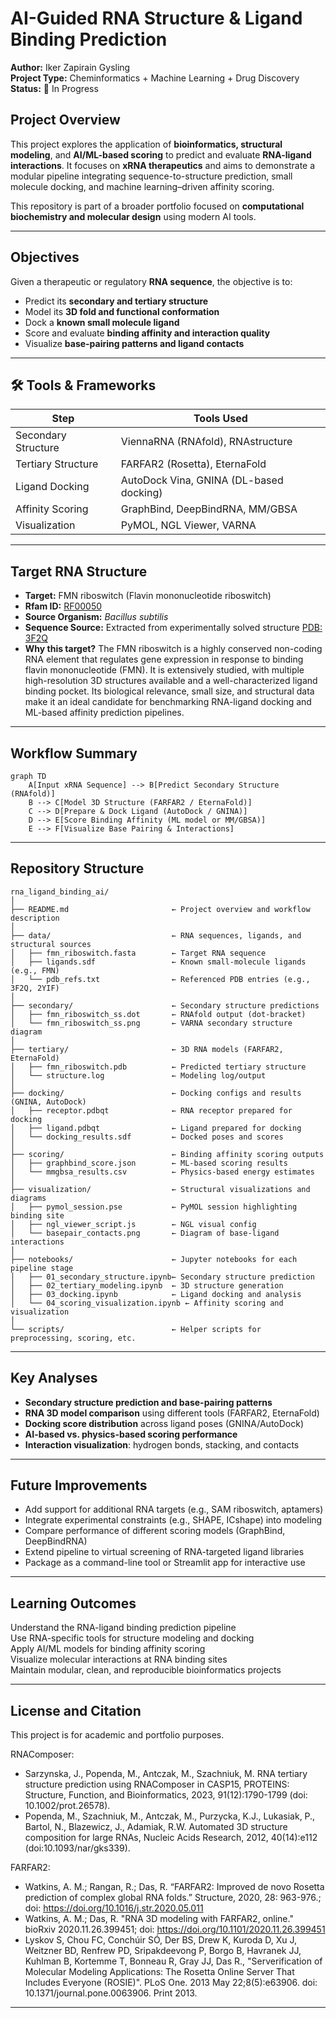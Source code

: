 # AI-Guided RNA Structure & Ligand Binding Prediction

**Author:** Iker Zapirain Gysling  
**Project Type:** Cheminformatics + Machine Learning + Drug Discovery
**Status:** 🚧 In Progress  

## Project Overview

This project explores the application of **bioinformatics, structural modeling**, and **AI/ML-based scoring** to predict and evaluate **RNA-ligand interactions**. It focuses on **xRNA therapeutics** and aims to demonstrate a modular pipeline integrating sequence-to-structure prediction, small molecule docking, and machine learning–driven affinity scoring.

This repository is part of a broader portfolio focused on **computational biochemistry and molecular design** using modern AI tools.

---

## Objectives

Given a therapeutic or regulatory **RNA sequence**, the objective is to:

- Predict its **secondary and tertiary structure**
- Model its **3D fold and functional conformation**
- Dock a **known small molecule ligand**
- Score and evaluate **binding affinity and interaction quality**
- Visualize **base-pairing patterns and ligand contacts**

---

## 🛠️ Tools & Frameworks

| Step                       | Tools Used                                           |
|----------------------------|------------------------------------------------------|
| Secondary Structure        | ViennaRNA (RNAfold), RNAstructure                   |
| Tertiary Structure         | FARFAR2 (Rosetta), EternaFold                        |
| Ligand Docking             | AutoDock Vina, GNINA (DL-based docking)              |
| Affinity Scoring           | GraphBind, DeepBindRNA, MM/GBSA                     |
| Visualization              | PyMOL, NGL Viewer, VARNA                            |

---

## Target RNA Structure

- **Target:** FMN riboswitch (Flavin mononucleotide riboswitch)  
- **Rfam ID:** [RF00050](https://rfam.org/family/RF00050)  
- **Source Organism:** *Bacillus subtilis*  
- **Sequence Source:** Extracted from experimentally solved structure [PDB: 3F2Q](https://www.rcsb.org/structure/3F2Q)  
- **Why this target?** The FMN riboswitch is a highly conserved non-coding RNA element that regulates gene expression in response to binding flavin mononucleotide (FMN). It is extensively studied, with multiple high-resolution 3D structures available and a well-characterized ligand binding pocket. Its biological relevance, small size, and structural data make it an ideal candidate for benchmarking RNA-ligand docking and ML-based affinity prediction pipelines.

---

## Workflow Summary

```mermaid
graph TD
    A[Input xRNA Sequence] --> B[Predict Secondary Structure (RNAfold)]
    B --> C[Model 3D Structure (FARFAR2 / EternaFold)]
    C --> D[Prepare & Dock Ligand (AutoDock / GNINA)]
    D --> E[Score Binding Affinity (ML model or MM/GBSA)]
    E --> F[Visualize Base Pairing & Interactions]
```

---

## Repository Structure

```text
rna_ligand_binding_ai/
│
├── README.md                       ← Project overview and workflow description
│
├── data/                           ← RNA sequences, ligands, and structural sources
│   ├── fmn_riboswitch.fasta        ← Target RNA sequence
│   ├── ligands.sdf                 ← Known small-molecule ligands (e.g., FMN)
│   └── pdb_refs.txt                ← Referenced PDB entries (e.g., 3F2Q, 2YIF)
│
├── secondary/                      ← Secondary structure predictions
│   ├── fmn_riboswitch_ss.dot       ← RNAfold output (dot-bracket)
│   └── fmn_riboswitch_ss.png       ← VARNA secondary structure diagram
│
├── tertiary/                       ← 3D RNA models (FARFAR2, EternaFold)
│   ├── fmn_riboswitch.pdb          ← Predicted tertiary structure
│   └── structure.log               ← Modeling log/output
│
├── docking/                        ← Docking configs and results (GNINA, AutoDock)
│   ├── receptor.pdbqt              ← RNA receptor prepared for docking
│   ├── ligand.pdbqt                ← Ligand prepared for docking
│   └── docking_results.sdf         ← Docked poses and scores
│
├── scoring/                        ← Binding affinity scoring outputs
│   ├── graphbind_score.json        ← ML-based scoring results
│   └── mmgbsa_results.csv          ← Physics-based energy estimates
│
├── visualization/                  ← Structural visualizations and diagrams
│   ├── pymol_session.pse           ← PyMOL session highlighting binding site
│   ├── ngl_viewer_script.js        ← NGL visual config
│   └── basepair_contacts.png       ← Diagram of base-ligand interactions
│
├── notebooks/                      ← Jupyter notebooks for each pipeline stage
│   ├── 01_secondary_structure.ipynb← Secondary structure prediction
│   ├── 02_tertiary_modeling.ipynb  ← 3D structure generation
│   ├── 03_docking.ipynb            ← Ligand docking and analysis
│   └── 04_scoring_visualization.ipynb ← Affinity scoring and visualization
│
└── scripts/                        ← Helper scripts for preprocessing, scoring, etc.
```

---

## Key Analyses

- **Secondary structure prediction and base-pairing patterns**
- **RNA 3D model comparison** using different tools (FARFAR2, EternaFold)
- **Docking score distribution** across ligand poses (GNINA/AutoDock)
- **AI-based vs. physics-based scoring performance**
- **Interaction visualization**: hydrogen bonds, stacking, and contacts

---

## Future Improvements

- Add support for additional RNA targets (e.g., SAM riboswitch, aptamers)
- Integrate experimental constraints (e.g., SHAPE, ICshape) into modeling
- Compare performance of different scoring models (GraphBind, DeepBindRNA)
- Extend pipeline to virtual screening of RNA-targeted ligand libraries
- Package as a command-line tool or Streamlit app for interactive use

---

## Learning Outcomes

Understand the RNA-ligand binding prediction pipeline  
Use RNA-specific tools for structure modeling and docking  
Apply AI/ML models for binding affinity scoring  
Visualize molecular interactions at RNA binding sites  
Maintain modular, clean, and reproducible bioinformatics projects

---

## License and Citation

This project is for academic and portfolio purposes.  

RNAComposer:
- Sarzynska, J., Popenda, M., Antczak, M., Szachniuk, M. RNA tertiary structure prediction using RNAComposer in CASP15, PROTEINS: Structure, Function, and Bioinformatics, 2023, 91(12):1790-1799 (doi: 10.1002/prot.26578).
- Popenda, M., Szachniuk, M., Antczak, M., Purzycka, K.J., Lukasiak, P., Bartol, N., Blazewicz, J., Adamiak, R.W. Automated 3D structure composition for large RNAs, Nucleic Acids Research, 2012, 40(14):e112 (doi:10.1093/nar/gks339).

FARFAR2:
- Watkins, A. M.; Rangan, R.; Das, R. “FARFAR2: Improved de novo Rosetta prediction of complex global RNA folds.” Structure, 2020, 28: 963-976.; doi: https://doi.org/10.1016/j.str.2020.05.011
- Watkins, A. M.; Das, R. "RNA 3D modeling with FARFAR2, online." bioRxiv 2020.11.26.399451; doi: https://doi.org/10.1101/2020.11.26.399451
- Lyskov S, Chou FC, Conchúir SÓ, Der BS, Drew K, Kuroda D, Xu J, Weitzner BD, Renfrew PD, Sripakdeevong P, Borgo B, Havranek JJ, Kuhlman B, Kortemme T, Bonneau R, Gray JJ, Das R., "Serverification of Molecular Modeling Applications: The Rosetta Online Server That Includes Everyone (ROSIE)". PLoS One. 2013 May 22;8(5):e63906. doi: 10.1371/journal.pone.0063906. Print 2013.

---
